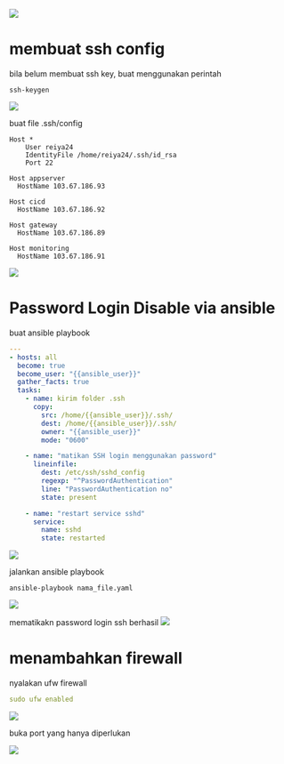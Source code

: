 ![](.Readme_images/48533959.png)

# membuat ssh config
bila belum membuat ssh key, buat menggunakan perintah

```shell
ssh-keygen
```
![](.Readme_images/cd07309c.png)

buat file .ssh/config
```shell
Host *
    User reiya24
    IdentityFile /home/reiya24/.ssh/id_rsa
    Port 22

Host appserver
  HostName 103.67.186.93

Host cicd
  HostName 103.67.186.92

Host gateway
  HostName 103.67.186.89

Host monitoring
  HostName 103.67.186.91

```

![](.Readme_images/64b3c2af.png)

# Password Login Disable via ansible

buat ansible playbook

```yaml
---
- hosts: all
  become: true
  become_user: "{{ansible_user}}"
  gather_facts: true
  tasks:
    - name: kirim folder .ssh
      copy:
        src: /home/{{ansible_user}}/.ssh/
        dest: /home/{{ansible_user}}/.ssh/
        owner: "{{ansible_user}}"
        mode: "0600"

    - name: "matikan SSH login menggunakan password"
      lineinfile:
        dest: /etc/ssh/sshd_config
        regexp: "^PasswordAuthentication"
        line: "PasswordAuthentication no"
        state: present

    - name: "restart service sshd"
      service:
        name: sshd
        state: restarted
```
![](.Readme_images/e18b8da9.png)

jalankan ansible playbook
```shell
ansible-playbook nama_file.yaml
```
![](.Readme_images/4d3d0e7a.png)

mematikakn password login ssh berhasil 
![](.Readme_images/1d4297b8.png)

# menambahkan firewall

nyalakan ufw firewall
```yaml
sudo ufw enabled
```

![](.Readme_images/6ddc8704.png)

buka port yang hanya diperlukan 

![](.Readme_images/716b9b7e.png)